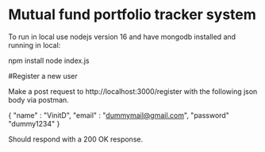 # Mutual fund portfolio tracker system
To run in local use nodejs version 16 and have mongodb installed and running in local:

npm install 
node index.js


#Register a new user

Make a post request to http://localhost:3000/register with the following json body via postman.

{
"name" : "VinitD",
"email" : "dummymail@gmail.com",
"password" "dummy1234"
}

Should respond with a 200 OK response.






